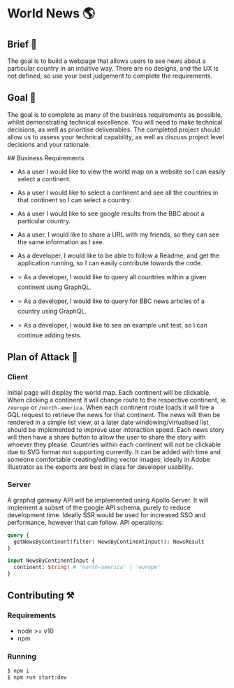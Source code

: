 # World News 🌎

## Brief 📝
The goal is to build a webpage that allows users to see news about a particular country in an intuitive way. There are no designs, and the UX is not defined, so use your best judgement to complete the requirements.

## Goal 🥅
The goal is to complete as many of the business requirements as possible, whilst demonstrating technical excellence. You will need to make technical decisions, as well as prioritise deliverables. The completed project should allow us to assess your technical capability, as well as discuss project level decisions and your rationale.

## Business Requirements
- As a user I would like to view the world map on a website so I can easily select a continent.
- As a user I would like to select a continent and see all the countries in that continent so I can select a country.
- As a user I would like to see google results from the BBC about a particular country.

- As a user, I would like to share a URL with my friends, so they can see the same information as I see.
- As a developer, I would like to be able to follow a Readme, and get the application running, so I can easily contribute towards the code.
- ⭐️ As a developer, I would like to query all countries within a given continent using GraphQL.
- ⭐️ As a developer, I would like to query for BBC news articles of a country using GraphQL.
- ⭐️ As a developer, I would like to see an example unit test, so I can continue adding tests.

## Plan of Attack 🤺
### Client
Initial page will display the world map. Each continent will be clickable. When clicking a continent it will change route to the respective continent, ie. `/europe` or `/north-america`.
When each continent route loads it will fire a GQL request to retrieve the news for that continent. The news will then be rendered in a simple list view, at a later date windowing/virtualised list should be implemented to improve user interaction speed. Each news story will then have a share button to allow the user to share the story with whoever they please. Countries within each continent will not be clickable due to SVG format not supporting currently. It can be added with time and someone comfortable creating/editing vector images; ideally in Adobe Illustrator as the exports are best in class for developer usability.

### Server
A graphql gateway API will be implemented using Apollo Server. It will implement a subset of the google API schema, purely to reduce development time. Ideally SSR would be used for increased SSO and performance, however that can follow.
API operations:

```graphql
query {
  getNewsByContinent(filter: NewsByContinentInput!): NewsResult
}

input NewsByContinentInput {
  continent: String! # 'north-america' | 'europe'
}
```


## Contributing ⚒
### Requirements
- node >= v10
- npm

### Running
```bash
$ npm i
$ npm run start:dev
```
